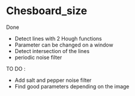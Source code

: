 # Chesboard_size

Done
- Detect lines with 2 Hough functions 
- Parameter can be changed on a window 
- Detect intersection of the lines 
- periodic noise filter


TO DO : 
- Add salt and pepper noise filter 
- Find good parameters depending on the image
